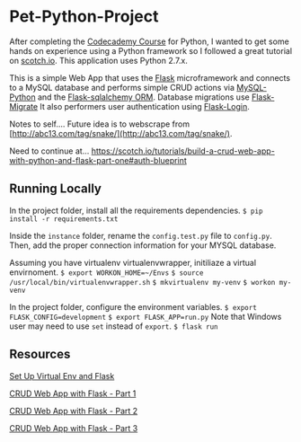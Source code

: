 # Pet-Python-Project

After completing the [Codecademy Course](https://www.codecademy.com/learn/python) for Python, I wanted to get some hands on experience using a Python framework so I followed a great tutorial on [scotch.io](https://scotch.io/). This application uses Python 2.7.x.


This is a simple Web App that uses the [Flask](http://flask.pocoo.org/) microframework and connects to a MySQL database and performs simple CRUD actions via [MySQL-Python](https://pypi.python.org/pypi/MySQL-python/1.2.5) and the [Flask-sqlalchemy ORM](http://flask-sqlalchemy.pocoo.org/2.1/). Database migrations use [Flask-Migrate](https://flask-migrate.readthedocs.io/en/latest/) It also performers user authentication using [Flask-Login](https://flask-login.readthedocs.io/en/latest/).


Notes to self....
Future idea is to webscrape from [http://abc13.com/tag/snake/](http://abc13.com/tag/snake/).


Need to continue at...
https://scotch.io/tutorials/build-a-crud-web-app-with-python-and-flask-part-one#auth-blueprint


## Running Locally

In the project folder, install all the requirements dependencies.
  `$ pip install -r requirements.txt`


Inside the `instance` folder, rename the `config.test.py` file to `config.py`. 
Then, add the proper connection information for your MYSQL database.


Assuming you have virtualenv virtualenvwrapper, initiliaze a virtual envirnoment.
  `$ export WORKON_HOME=~/Envs`
  `$ source /usr/local/bin/virtualenvwrapper.sh`
  `$ mkvirtualenv my-venv`
  `$ workon my-venv`


In the project folder, configure the environment variables.
  `$ export FLASK_CONFIG=development`
  `$ export FLASK_APP=run.py` Note that Windows user may need to use `set` instead of `export`.
  `$ flask run`



## Resources

[Set Up Virtual Env and Flask](https://scotch.io/tutorials/getting-started-with-flask-a-python-microframework)

[CRUD Web App with Flask - Part 1](https://scotch.io/tutorials/build-a-crud-web-app-with-python-and-flask-part-one)

[CRUD Web App with Flask - Part 2](https://scotch.io/tutorials/build-a-crud-web-app-with-python-and-flask-part-two)

[CRUD Web App with Flask - Part 3](https://scotch.io/tutorials/build-a-crud-web-app-with-python-and-flask-part-three)